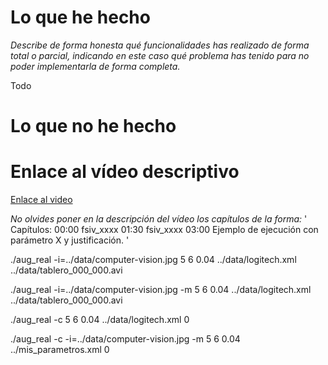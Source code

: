 # Lo que he hecho

_Describe de forma honesta qué funcionalidades has realizado de forma total o parcial, indicando en este caso qué problema has tenido para no poder implementarla de forma completa._

Todo
# Lo que no he hecho

# Enlace al vídeo descriptivo

[Enlace al video](https://www.youtube.com/watch?v=hkIJsioI5r0)

_No olvides poner en la descripción del vídeo los capítulos de la forma:_
'
Capítulos:
00:00 fsiv_xxxx
01:30 fsiv_xxxx
03:00 Ejemplo de ejecución con parámetro X y justificación.
'

./aug_real -i=../data/computer-vision.jpg 5 6 0.04 ../data/logitech.xml ../data/tablero_000_000.avi

./aug_real -i=../data/computer-vision.jpg -m 5 6 0.04 ../data/logitech.xml ../data/tablero_000_000.avi

./aug_real -c 5 6 0.04 ../data/logitech.xml 0

./aug_real -c -i=../data/computer-vision.jpg -m 5 6 0.04 ../mis_parametros.xml 0
